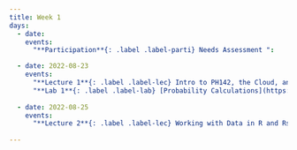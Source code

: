 ```yaml
---
title: Week 1
days:
  - date: 
    events:
      "**Participation**{: .label .label-parti} Needs Assessment ":

  - date: 2022-08-23
    events:
      "**Lecture 1**{: .label .label-lec} Intro to PH142, the Cloud, and PPDAC ":
      "**Lab 1**{: .label .label-lab} [Probability Calculations](https://publichealth.datahub.berkeley.edu/hub/user-redirect/git-pull?repo=https%3A%2F%2Fgithub.com%2Fph142-ucb%2Fph142-fa23&urlpath=rstudio%2F&branch=main) (Due August 25)":
      
  - date: 2022-08-25
    events:
      "**Lecture 2**{: .label .label-lec} Working with Data in R and Rstudio ":
      
---
```

